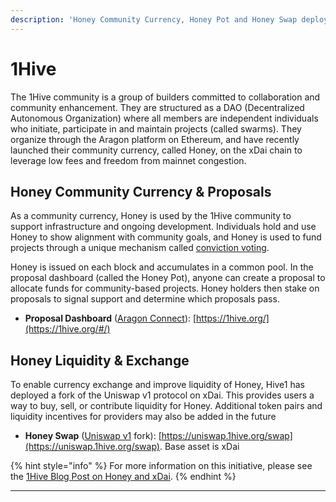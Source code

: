 ```yaml
---
description: 'Honey Community Currency, Honey Pot and Honey Swap deployed to xDai'
---
```


# 1Hive

The 1Hive community is a group of builders committed to collaboration and community enhancement. They are structured as a DAO \(Decentralized Autonomous Organization\) where all members are independent individuals who initiate, participate in and maintain projects \(called swarms\). They organize through the Aragon platform on Ethereum, and have recently launched their community currency, called Honey, on the xDai chain to leverage low fees and freedom from mainnet congestion.

## Honey Community Currency & Proposals

As a community currency, Honey is used by the 1Hive community to support infrastructure and ongoing development. Individuals hold and use Honey to show alignment with community goals, and Honey is used to fund projects through a unique mechanism called [conviction voting](https://medium.com/giveth/conviction-voting-a-novel-continuous-decision-making-alternative-to-governance-aa746cfb9475).

Honey is issued on each block and accumulates in a common pool. In the proposal dashboard \(called the Honey Pot\), anyone can create a proposal to allocate funds for community-based projects. Honey holders then stake on proposals to signal support and determine which proposals pass. 

* **Proposal Dashboard** \([Aragon Connect](https://aragon.org/connect)\): [https://1hive.org/](https://1hive.org/#/)

## Honey Liquidity & Exchange

To enable currency exchange and improve liquidity of Honey, Hive1 has deployed a fork of the Uniswap v1 protocol on xDai. This provides users a way to buy, sell, or contribute liquidity for Honey. Additional token pairs and liquidity incentives for providers may also be added in the future

* **Honey Swap** \([Uniswap v1](https://uniswap.org/) fork\): [https://uniswap.1hive.org/swap](https://uniswap.1hive.org/swap). Base asset is xDai

{% hint style="info" %}
For more information on this initiative, please see the [1Hive Blog Post on Honey and xDai](https://blog.1hive.org/honey/).
{% endhint %}

  
****

